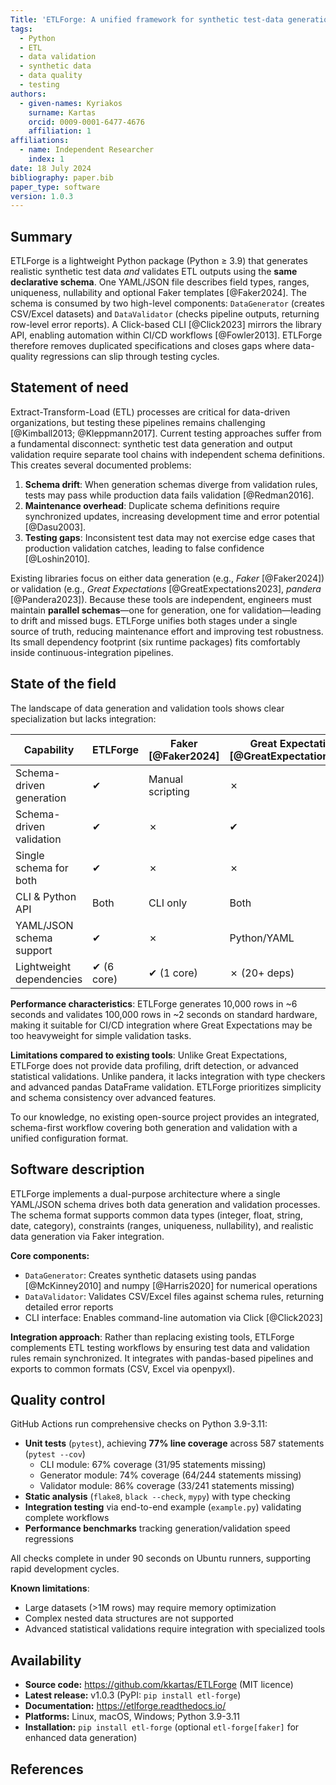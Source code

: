 ```yaml
---
Title: 'ETLForge: A unified framework for synthetic test-data generation and ETL validation'
tags:
  - Python
  - ETL
  - data validation
  - synthetic data
  - data quality
  - testing
authors:
  - given-names: Kyriakos
    surname: Kartas
    orcid: 0009-0001-6477-4676
    affiliation: 1
affiliations:
  - name: Independent Researcher
    index: 1
date: 18 July 2024
bibliography: paper.bib
paper_type: software
version: 1.0.3
---
```


## Summary

ETLForge is a lightweight Python package (Python ≥ 3.9) that generates realistic synthetic test data *and* validates ETL outputs using the **same declarative schema**. One YAML/JSON file describes field types, ranges, uniqueness, nullability and optional Faker templates [@Faker2024]. The schema is consumed by two high-level components: `DataGenerator` (creates CSV/Excel datasets) and `DataValidator` (checks pipeline outputs, returning row-level error reports). A Click-based CLI [@Click2023] mirrors the library API, enabling automation within CI/CD workflows [@Fowler2013]. ETLForge therefore removes duplicated specifications and closes gaps where data-quality regressions can slip through testing cycles.

## Statement of need

Extract-Transform-Load (ETL) processes are critical for data-driven organizations, but testing these pipelines remains challenging [@Kimball2013; @Kleppmann2017]. Current testing approaches suffer from a fundamental disconnect: synthetic test data generation and output validation require separate tool chains with independent schema definitions. This creates several documented problems:

1. **Schema drift**: When generation schemas diverge from validation rules, tests may pass while production data fails validation [@Redman2016].
2. **Maintenance overhead**: Duplicate schema definitions require synchronized updates, increasing development time and error potential [@Dasu2003].
3. **Testing gaps**: Inconsistent test data may not exercise edge cases that production validation catches, leading to false confidence [@Loshin2010].

Existing libraries focus on either data generation (e.g., *Faker* [@Faker2024]) or validation (e.g., *Great Expectations* [@GreatExpectations2023], *pandera* [@Pandera2023]). Because these tools are independent, engineers must maintain **parallel schemas**—one for generation, one for validation—leading to drift and missed bugs. ETLForge unifies both stages under a single source of truth, reducing maintenance effort and improving test robustness. Its small dependency footprint (six runtime packages) fits comfortably inside continuous-integration pipelines.

## State of the field

The landscape of data generation and validation tools shows clear specialization but lacks integration:

| Capability | ETLForge | Faker [@Faker2024] | Great Expectations [@GreatExpectations2023] | pandera [@Pandera2023] | Cerberus [@Cerberus2024] |
|------------|----------|-------|--------------------|---------|---------|
| Schema-driven generation | ✔ | Manual scripting | ✗ | ✗ | ✗ |
| Schema-driven validation | ✔ | ✗ | ✔ | ✔ | ✔ |
| Single schema for both   | ✔ | ✗ | ✗ | ✗ | ✗ |
| CLI & Python API         | Both | CLI only | Both | Python only | Python only |
| YAML/JSON schema support | ✔ | ✗ | Python/YAML | Python only | Python only |
| Lightweight dependencies | ✔ (6 core) | ✔ (1 core) | ✗ (20+ deps) | ✔ (5 core) | ✔ (0 core) |

**Performance characteristics**: ETLForge generates 10,000 rows in ~6 seconds and validates 100,000 rows in ~2 seconds on standard hardware, making it suitable for CI/CD integration where Great Expectations may be too heavyweight for simple validation tasks.

**Limitations compared to existing tools**: Unlike Great Expectations, ETLForge does not provide data profiling, drift detection, or advanced statistical validations. Unlike pandera, it lacks integration with type checkers and advanced pandas DataFrame validation. ETLForge prioritizes simplicity and schema consistency over advanced features.

To our knowledge, no existing open-source project provides an integrated, schema-first workflow covering both generation and validation with a unified configuration format.

## Software description

ETLForge implements a dual-purpose architecture where a single YAML/JSON schema drives both data generation and validation processes. The schema format supports common data types (integer, float, string, date, category), constraints (ranges, uniqueness, nullability), and realistic data generation via Faker integration.

**Core components:**
- `DataGenerator`: Creates synthetic datasets using pandas [@McKinney2010] and numpy [@Harris2020] for numerical operations
- `DataValidator`: Validates CSV/Excel files against schema rules, returning detailed error reports
- CLI interface: Enables command-line automation via Click [@Click2023]

**Integration approach**: Rather than replacing existing tools, ETLForge complements ETL testing workflows by ensuring test data and validation rules remain synchronized. It integrates with pandas-based pipelines and exports to common formats (CSV, Excel via openpyxl).

## Quality control

GitHub Actions run comprehensive checks on Python 3.9-3.11:

* **Unit tests** (`pytest`), achieving **77% line coverage** across 587 statements (`pytest --cov`)
  - CLI module: 67% coverage (31/95 statements missing)  
  - Generator module: 74% coverage (64/244 statements missing)
  - Validator module: 86% coverage (33/241 statements missing)
* **Static analysis** (`flake8`, `black --check`, `mypy`) with type checking
* **Integration testing** via end-to-end example (`example.py`) validating complete workflows
* **Performance benchmarks** tracking generation/validation speed regressions

All checks complete in under 90 seconds on Ubuntu runners, supporting rapid development cycles.

**Known limitations**: 
- Large datasets (>1M rows) may require memory optimization
- Complex nested data structures are not supported
- Advanced statistical validations require integration with specialized tools

## Availability

* **Source code:** https://github.com/kkartas/ETLForge (MIT licence)
* **Latest release:** v1.0.3 (PyPI: `pip install etl-forge`)
* **Documentation:** https://etlforge.readthedocs.io/
* **Platforms:** Linux, macOS, Windows; Python 3.9-3.11
* **Installation:** `pip install etl-forge` (optional `etl-forge[faker]` for enhanced data generation)

## References

